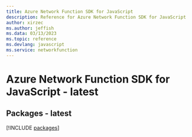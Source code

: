 ```yaml
---
title: Azure Network Function SDK for JavaScript
description: Reference for Azure Network Function SDK for JavaScript
author: xirzec
ms.author: jeffish
ms.data: 03/13/2023
ms.topic: reference
ms.devlang: javascript
ms.service: networkfunction
---
```

# Azure Network Function SDK for JavaScript - latest
## Packages - latest
[!INCLUDE [packages](network-function-index.md)]